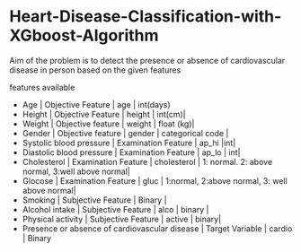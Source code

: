 # Heart-Disease-Classification-with-XGboost-Algorithm





Aim of the problem is to detect the presence or absence of cardiovascular disease in person based on the given features

features available
- Age | Objective Feature | age | int(days)
- Height | Objective Feature | height | int(cm)|
- Weight | Objective feature | weight | float (kg)|
- Gender | Objective feature | gender | categorical code |
- Systolic blood pressure | Examination Feature | ap_hi |int|
- Diastolic blood pressure | Examination Feature | ap_lo | int|
- Cholesterol | Examination Feature | cholesterol | 1: normal. 2: above normal, 3:well above normal|
- Glocose | Examination Feature | gluc | 1:normal, 2:above normal, 3: well above normal|
- Smoking | Subjective Feature | Binary |
- Alcohol intake | Subjective Feature | alco | binary |
- Physical activity | Subjective Feature | active | binary|
- Presence or absence of cardiovascular disease | Target Variable | cardio | Binary
